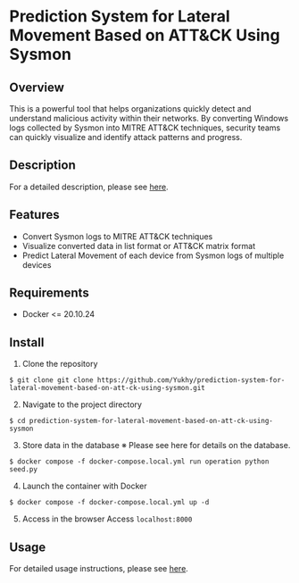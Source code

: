 # Prediction System for Lateral Movement Based on ATT&CK Using Sysmon

## Overview
This is a powerful tool that helps organizations quickly detect and understand malicious activity within their networks. By converting Windows logs collected by Sysmon into MITRE ATT&CK techniques, security teams can quickly visualize and identify attack patterns and progress. 

## Description
For a detailed description, please see [here](https://github.com/Yukhy/bha-dev/blob/develop/docs/description_slide.pdf).

## Features
- Convert Sysmon logs to MITRE ATT&CK techniques
- Visualize converted data in list format or ATT&CK matrix format
- Predict Lateral Movement of each device from Sysmon logs of multiple devices

## Requirements
- Docker <= 20.10.24

## Install
1. Clone the repository
```
$ git clone git clone https://github.com/Yukhy/prediction-system-for-lateral-movement-based-on-att-ck-using-sysmon.git

```

2. Navigate to the project directory
```
$ cd prediction-system-for-lateral-movement-based-on-att-ck-using-sysmon
```
3. Store data in the database
※ Please see here for details on the database.
```
$ docker compose -f docker-compose.local.yml run operation python seed.py
```

4. Launch the container with Docker
```
$ docker compose -f docker-compose.local.yml up -d
```

5. Access in the browser
Access ```localhost:8000```

## Usage
For detailed usage instructions, please see [here](https://github.com/Yukhy/bha-dev/blob/develop/docs/usage.md).
